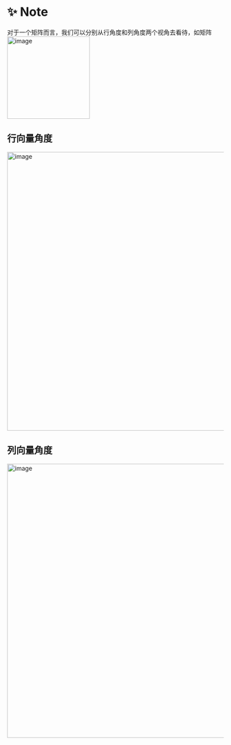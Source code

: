 # :sparkles: Note

对于一个矩阵而言，我们可以分别从行角度和列角度两个视角去看待，如矩阵
<img width="192" alt="image" src="https://github.com/wscstrive/MATH/assets/101634608/6b6611b1-5132-445a-9c09-218387fc281a">

## 行向量角度
<img width="649" alt="image" src="https://github.com/wscstrive/MATH/assets/101634608/028f81a6-59b8-4ead-9fe8-32cf1b7b49b4">

## 列向量角度
<img width="638" alt="image" src="https://github.com/wscstrive/MATH/assets/101634608/7ad0dfec-70bf-47df-9ca2-dbbb0860f28c">
